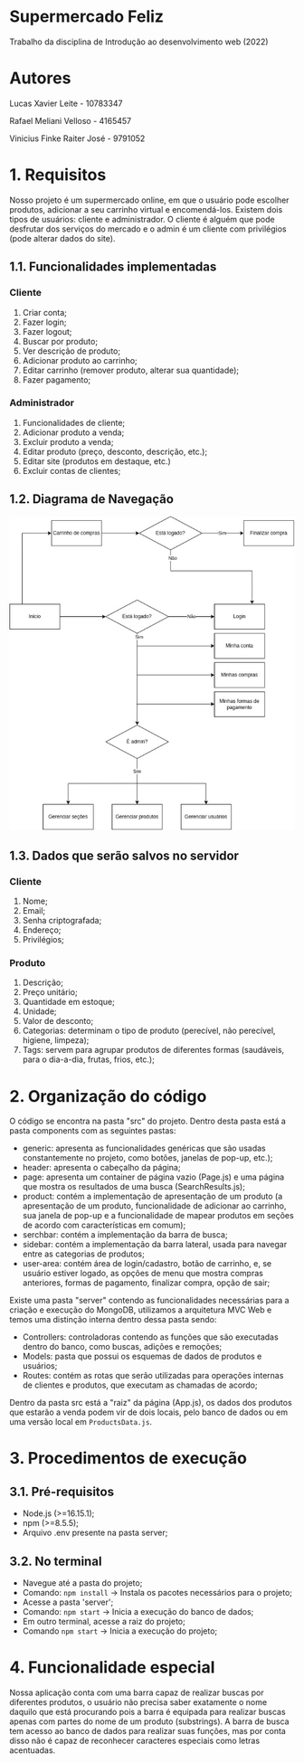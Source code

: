# Supermercado Feliz
Trabalho da disciplina de Introdução ao desenvolvimento web (2022)

# Autores
Lucas Xavier Leite - 10783347

Rafael Meliani Velloso - 4165457

Vinicius Finke Raiter José - 9791052

# 1. Requisitos
 Nosso projeto é um supermercado online, em que o usuário pode escolher produtos, adicionar a seu carrinho virtual e encomendá-los.
 Existem dois tipos de usuários: cliente e administrador. O cliente é alguém que pode desfrutar dos serviços do mercado e o admin é um cliente com privilégios (pode alterar dados do site).

## 1.1. Funcionalidades implementadas
### Cliente
1. Criar conta;
2. Fazer login;
3. Fazer logout;
4. Buscar por produto;
5. Ver descrição de produto;
6. Adicionar produto ao carrinho;
7. Editar carrinho (remover produto, alterar sua quantidade);
8. Fazer pagamento;

### Administrador
1. Funcionalidades de cliente;
2. Adicionar produto a venda;
3. Excluir produto a venda;
4. Editar produto (preço, desconto, descrição, etc.);
5. Editar site (produtos em destaque, etc.)
6. Excluir contas de clientes;

## 1.2. Diagrama de Navegação
![Diagrama](mockup/diagrama/diagrama.jpg "Diagrama de navegação")

## 1.3. Dados que serão salvos no servidor
### Cliente
1. Nome;
2. Email;
3. Senha criptografada;
4. Endereço;
5. Privilégios;

### Produto
1. Descrição;
2. Preço unitário;
3. Quantidade em estoque;
4. Unidade;
5. Valor de desconto;
6. Categorias: determinam o tipo de produto (perecível, não perecível, higiene, limpeza);
7. Tags: servem para agrupar produtos de diferentes formas (saudáveis, para o dia-a-dia, frutas, frios, etc.);

# 2. Organização do código
O código se encontra na pasta "src" do projeto. Dentro desta pasta está a pasta components com as seguintes pastas:
  - generic: apresenta as funcionalidades genéricas que são usadas constantemente no projeto, como botões, janelas de pop-up, etc.);
  - header: apresenta o cabeçalho da página;
  - page: apresenta um container de página vazio (Page.js) e uma página que mostra os resultados de uma busca (SearchResults.js);
  - product: contém a implementação de apresentação de um produto (a apresentação de um produto, funcionalidade de adicionar ao carrinho, sua janela de pop-up e a funcionalidade de mapear produtos em seções de acordo com características em comum);
  - serchbar: contém a implementação da barra de busca;
  - sidebar: contém a implementação da barra lateral, usada para navegar entre as categorias de produtos;
  - user-area: contém área de login/cadastro, botão de carrinho, e, se usuário estiver logado, as opções de menu que mostra compras anteriores, formas de pagamento, finalizar compra, opção de sair; 

Existe uma pasta "server" contendo as funcionalidades necessárias para a criação e execução do MongoDB, utilizamos a arquitetura MVC Web e temos uma distinção interna dentro dessa pasta sendo:
  - Controllers: controladoras contendo as funções que são executadas dentro do banco, como buscas, adições e remoções;
  - Models: pasta que possui os esquemas de dados de produtos e usuários;
  - Routes: contém as rotas que serão utilizadas para operações internas de clientes e produtos, que executam as chamadas de acordo;

Dentro da pasta src está a "raiz" da página (App.js), os dados dos produtos que estarão a venda podem vir de dois locais, pelo banco de dados ou em uma versão local em `ProductsData.js`.

# 3. Procedimentos de execução
## 3.1. Pré-requisitos
  - Node.js (>=16.15.1);
  - npm (>=8.5.5);
  - Arquivo .env presente na pasta server;

## 3.2. No terminal
- Navegue até a pasta do projeto;
- Comando: `npm install` -> Instala os pacotes necessários para o projeto;
- Acesse a pasta 'server';
- Comando: `npm start` -> Inicia a execução do banco de dados;
- Em outro terminal, acesse a raiz do projeto;
- Comando `npm start` -> Inicia a execução do projeto;

# 4. Funcionalidade especial
Nossa aplicação conta com uma barra capaz de realizar buscas por diferentes produtos, o usuário não precisa saber exatamente o nome daquilo que está procurando pois a barra é equipada para realizar buscas apenas com partes do nome de um produto (substrings). A barra de busca tem acesso ao banco de dados para realizar suas funções, mas por conta disso não é capaz de reconhecer caracteres especiais como letras acentuadas.